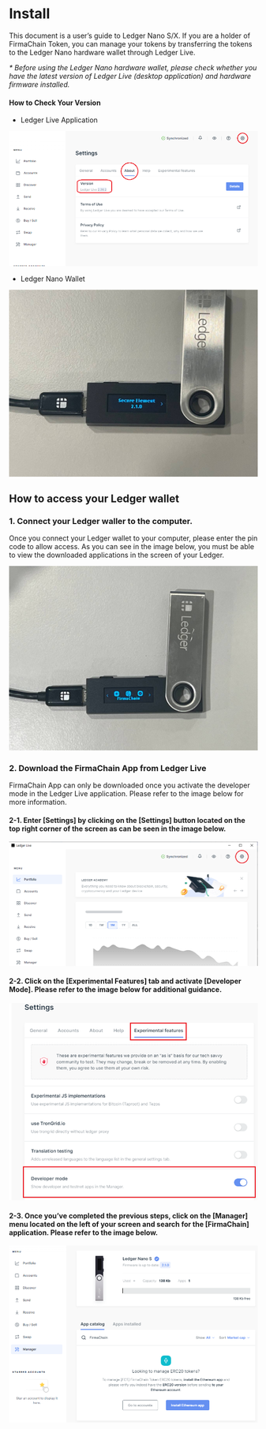 # Install

This document is a user’s guide to Ledger Nano S/X. If you are a holder of FirmaChain Token, you can manage your tokens by transferring the tokens to the Ledger Nano hardware wallet through Ledger Live.

_\* Before using the Ledger Nano hardware wallet, please check whether you have the latest version of Ledger Live (desktop application) and hardware firmware installed._

#### How to Check Your Version

* Ledger Live Application

![Ledger live application version](<../../.gitbook/assets/image (13).png>)

* Ledger Nano Wallet

![Ledger nano S firmware version](<../../.gitbook/assets/image (4).png>)

## How to access your Ledger wallet

### 1. Connect your Ledger waller to the computer.

Once you connect your Ledger wallet to your computer, please enter the pin code to allow access. As you can see in the image below, you must be able to view the downloaded applications in the screen of your Ledger.

![](<../../.gitbook/assets/image (25).png>)

### 2. Download the FirmaChain App from Ledger Live

FirmaChain App can only be downloaded once you activate the developer mode in the Ledger Live application. Please refer to the image below for more information.

#### 2-1. Enter \[Settings] by clicking on the \[Settings] button located on the top right corner of the screen as can be seen in the image below.

![](<../../.gitbook/assets/image (29).png>)

#### 2-2. Click on the \[Experimental Features] tab and activate \[Developer Mode]. Please refer to the image below for additional guidance.

![](<../../.gitbook/assets/image (15).png>)

#### 2-3. Once you’ve completed the previous steps, click on the \[Manager] menu located on the left of your screen and search for the \[FirmaChain] application. Please refer to the image below.

![](<../../.gitbook/assets/image (34).png>)
